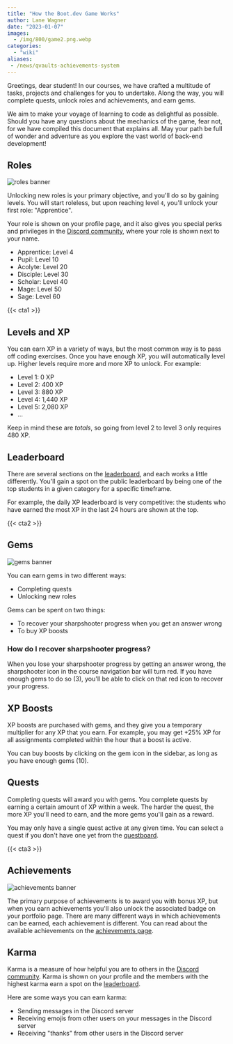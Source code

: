 ```yaml
---
title: "How the Boot.dev Game Works"
author: Lane Wagner
date: "2023-01-07"
images:
  - /img/800/game2.png.webp
categories:
  - "wiki"
aliases:
 - /news/qvaults-achievements-system
---
```


Greetings, dear student! In our courses, we have crafted a multitude of tasks, projects and challenges for you to undertake. Along the way, you will complete quests, unlock roles and achievements, and earn gems.

We aim to make your voyage of learning to code as delightful as possible. Should you have any questions about the mechanics of the game, fear not, for we have compiled this document that explains all. May your path be full of wonder and adventure as you explore the vast world of back-end development!

## Roles

![roles banner](/img/800/rolesbanner.png.webp)

Unlocking new roles is your primary objective, and you'll do so by gaining levels. You will start roleless, but upon reaching level `4`, you'll unlock your first role: "Apprentice".

Your role is shown on your profile page, and it also gives you special perks and privileges in the [Discord community](https://boot.dev/community), where your role is shown next to your name.

* Apprentice: Level 4
* Pupil: Level 10
* Acolyte: Level 20
* Disciple: Level 30
* Scholar: Level 40
* Mage: Level 50
* Sage: Level 60

{{< cta1 >}}

## Levels and XP

You can earn XP in a variety of ways, but the most common way is to pass off coding exercises. Once you have enough XP, you will automatically level up. Higher levels require more and more XP to unlock. For example:

* Level 1: 0 XP
* Level 2: 400 XP
* Level 3: 880 XP
* Level 4: 1,440 XP
* Level 5: 2,080 XP
* ...

Keep in mind these are *totals*, so going from level 2 to level 3 only requires 480 XP.

## Leaderboard

There are several sections on the [leaderboard](https://boot.dev/leaderboard), and each works a little differently. You'll gain a spot on the public leaderboard by being one of the top students in a given category for a specific timeframe.

For example, the daily XP leaderboard is very competitive: the students who have earned the most XP in the last 24 hours are shown at the top.

{{< cta2 >}}

## Gems

![gems banner](/img/800/gemsbanner.png.webp)

You can earn gems in two different ways:

* Completing quests
* Unlocking new roles

Gems can be spent on two things:

* To recover your sharpshooter progress when you get an answer wrong
* To buy XP boosts

### How do I recover sharpshooter progress?

When you lose your sharpshooter progress by getting an answer wrong, the sharpshooter icon in the course navigation bar will turn red. If you have enough gems to do so (3), you'll be able to click on that red icon to recover your progress.

## XP Boosts

XP boosts are purchased with gems, and they give you a temporary multiplier for any XP that you earn. For example, you may get +25% XP for all assignments completed within the hour that a boost is active.

You can buy boosts by clicking on the gem icon in the sidebar, as long as you have enough gems (10).

## Quests

Completing quests will award you with gems. You complete quests by earning a certain amount of XP within a week. The harder the quest, the more XP you'll need to earn, and the more gems you'll gain as a reward.

You may only have a single quest active at any given time. You can select a quest if you don't have one yet from the [questboard](https://boot.dev/questboard).

{{< cta3 >}}

## Achievements

![achievements banner](/img/800/achievmentsbanner.png.webp)

The primary purpose of achievements is to award you with bonus XP, but when you earn achievements you'll also unlock the associated badge on your portfolio page. There are many different ways in which achievements can be earned, each achievement is different. You can read about the available achievements on the [achievements page](https://boot.dev/achievements).

## Karma

Karma is a measure of how helpful you are to others in the [Discord community](https://boot.dev/community). Karma is shown on your profile and the members with the highest karma earn a spot on the [leaderboard](https://boot.dev/leaderboard).

Here are some ways you can earn karma:

* Sending messages in the Discord server
* Receiving emojis from other users on your messages in the Discord server
* Receiving "thanks" from other users in the Discord server
